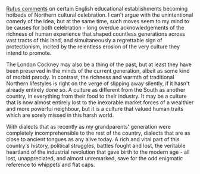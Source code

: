 <!--
.. title: Northern Exposure
.. slug: northern-exposure
.. date: 2007-08-07 06:51:02-05:00
.. tags: IMHO
.. link: 
.. description: 
.. type: text
-->


[Rufus comments](http://howithappened.com/2007/07/pitmatic.html) on
certain English educational establishments becoming hotbeds of Northern
cultural celebration. I can't argue with the unintentional comedy of the
idea, but at the same time, such moves seem to my mind to be causes for
both celebration - long overdue acknowledgements of the richness of
human experience that shaped countless generations across vast tracts of
this land, and simultaneously a regrettable sign of protectionism,
incited by the relentless erosion of the very culture they intend to
promote.

The London Cockney may also be a thing of the past, but at least they
have been preserved in the minds of the current generation, albeit as
some kind of morbid parody. In contrast, the richness and warmth of
traditional Northern lifestyles is right on the verge of slipping away
silently, if it hasn't already entirely done so. A culture as different
from the South as another country, in everything from their food to
their industry. It may be a culture that is now almost entirely lost to
the inexorable market forces of a wealthier and more powerful neighbour,
but it is a culture that valued human traits which are sorely missed in
this harsh world.

With dialects that as recently as my grandparents' generation were
completely incomprehensible to the rest of the country, dialects that
are as close to ancient tongues as any alive today. A rich and vital
part of this country's history, political struggles, battles fought and
lost, the veritable heartland of the industrial revolution that gave
birth to the modern age - all lost, unappreciated, and almost
unremarked, save for the odd enigmatic reference to whippets and flat
caps.